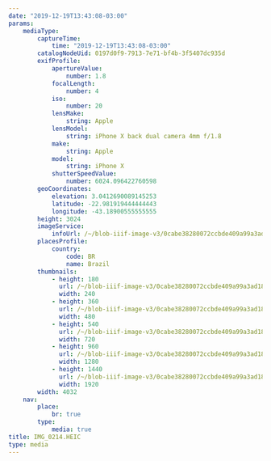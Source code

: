 ```yaml
---
date: "2019-12-19T13:43:08-03:00"
params:
    mediaType:
        captureTime:
            time: "2019-12-19T13:43:08-03:00"
        catalogNodeUid: 0197d0f9-7913-7e71-bf4b-3f5407dc935d
        exifProfile:
            apertureValue:
                number: 1.8
            focalLength:
                number: 4
            iso:
                number: 20
            lensMake:
                string: Apple
            lensModel:
                string: iPhone X back dual camera 4mm f/1.8
            make:
                string: Apple
            model:
                string: iPhone X
            shutterSpeedValue:
                number: 6024.096422760598
        geoCoordinates:
            elevation: 3.0412690089145253
            latitude: -22.981919444444443
            longitude: -43.18900555555555
        height: 3024
        imageService:
            infoUrl: /~/blob-iiif-image-v3/0cabe38280072ccbde409a99a3ad18c8fb9a8a27e56095b007ecd885c6344aa5/info.json
        placesProfile:
            country:
                code: BR
                name: Brazil
        thumbnails:
            - height: 180
              url: /~/blob-iiif-image-v3/0cabe38280072ccbde409a99a3ad18c8fb9a8a27e56095b007ecd885c6344aa5/full/240%2C180/0/default.jpg
              width: 240
            - height: 360
              url: /~/blob-iiif-image-v3/0cabe38280072ccbde409a99a3ad18c8fb9a8a27e56095b007ecd885c6344aa5/full/480%2C360/0/default.jpg
              width: 480
            - height: 540
              url: /~/blob-iiif-image-v3/0cabe38280072ccbde409a99a3ad18c8fb9a8a27e56095b007ecd885c6344aa5/full/720%2C540/0/default.jpg
              width: 720
            - height: 960
              url: /~/blob-iiif-image-v3/0cabe38280072ccbde409a99a3ad18c8fb9a8a27e56095b007ecd885c6344aa5/full/1280%2C960/0/default.jpg
              width: 1280
            - height: 1440
              url: /~/blob-iiif-image-v3/0cabe38280072ccbde409a99a3ad18c8fb9a8a27e56095b007ecd885c6344aa5/full/1920%2C1440/0/default.jpg
              width: 1920
        width: 4032
    nav:
        place:
            br: true
        type:
            media: true
title: IMG_0214.HEIC
type: media
---
```


